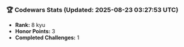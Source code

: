 ### 🏆 Codewars Stats (Updated: 2025-08-23 03:27:53 UTC)

- **Rank:** 8 kyu
- **Honor Points:** 3
- **Completed Challenges:** 1
